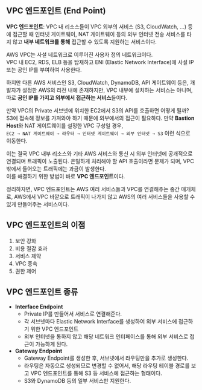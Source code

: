 ## VPC 엔드포인트 (End Point)
**VPC 엔드포인트**: VPC 내 리소스들이 VPC 외부의 서비스 (S3, CloudWatch, ...) 등에 접근할 때 인터넷 게이트웨이, NAT 게이트웨이 등의 외부 인터넷 전송 서비스를 타지 않고 **내부 네트워크를 통해** 접근할 수 있도록 지원하는 서비스이다.

AWS VPC는 사설 네트워크로 이루어진 사용자 정의 네트워크이다.  
VPC 내 EC2, RDS, ELB 등을 탑재하고 ENI (Elastic Network Interface)에 사설 IP 또는 공인 IP를 부여하여 사용한다.

하지만 다른 AWS 서비스인 S3, CloudWatch, DynamoDB, API 게이트웨이 등은, 개발자가 설정한 AWS의 리전 내에 존재하지만, VPC 내부에 설치하는 서비스는 아니며, 따로 **공인 IP를 가지고 외부에서 접근하는 서비스**들이다.

만약 VPC의 Private 서브넷에 위치한 EC2에서 S3의 API를 호출하면 어떻게 될까?  
S3에 접속해 정보를 가져와야 하기 때문에 외부에서의 접근이 필요하다. 만약 **Bastion Host**와 NAT 게이트웨이를 설정한 VPC 구성일 경우,  
`EC2 → NAT 게이트웨이 → 라우터 → 인터넷 게이트웨이 → 외부 인터넷 → S3` 이런 식으로 이동한다.

이는 결국 VPC 내부 리소스와 기타 AWS 서비스와 통신 시 외부 인터넷에 공개적으로 연결되며 트래픽이 노출된다. 은밀하게 처리해야 할 API 호출이라면 문제가 되며, VPC 밖에서 들어오는 트래픽에는 과금이 발생한다.  
이를 해결하기 위한 방법이 바로 **VPC 엔드포인트**이다.

정리하자면, VPC 엔드포인트는 AWS 여러 서비스들과 VPC를 연결해주는 중간 매개체로, AWS에서 VPC 바깥으로 트래픽이 나가지 않고 AWS의 여러 서비스들을 사용할 수 있게 만들어주는 서비스이다.

## VPC 엔드포인트의 이점
1. 보안 강화
2. 비용 절감 효과
3. 서비스 제약
4. VPC 종속
5. 권한 제어

## VPC 엔드포인트 종류
- **Interface Endpoint**
    - Private IP를 만들어서 서비스로 연결해준다.
    - 각 서브넷마다 Elastic Network Interface를 생성하여 외부 서비스에 접근하기 위한 VPC 엔드포인트
    - 외부 인터넷을 통하지 않고 해당 네트워크 인터페이스를 통해 외부 서비스로 접근이 가능하게 된다.
- **Gateway Endpoint**
    - Gateway Endpoint를 생성한 후, 서브넷에서 라우팅만을 추가로 생성한다.
    - 라우팅은 자동으로 생성되므로 변경할 수 없어서, 해당 라우팅 테이블 경로를 보고 VPC 엔드포인트를 통해 S3 등 서비스에 접근하는 형태이다.
    - S3와 DynamoDB 등의 일부 서비스만 지원한다.
